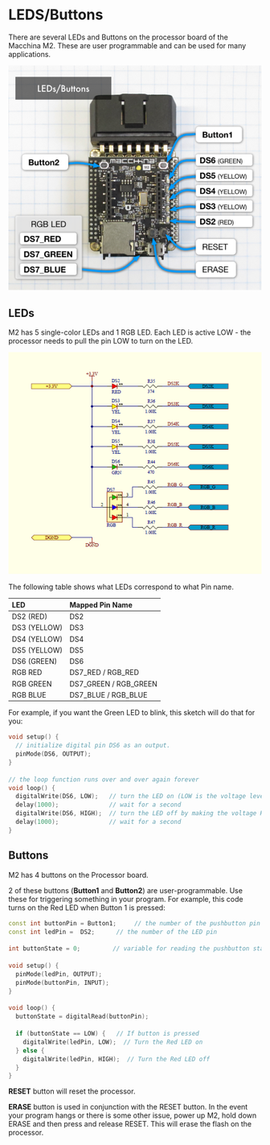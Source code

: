 # LEDS/Buttons

There are several LEDs and Buttons on the processor board of the Macchina M2. These are user programmable and can be used for many applications.

![](../../.gitbook/assets/leds_buttons_labels.png)

## LEDs

M2 has 5 single-color LEDs and 1 RGB LED. Each LED is active LOW - the processor needs to pull the pin LOW to turn on the LED.

![](../../.gitbook/assets/led_schematic.png)

The following table shows what LEDs correspond to what Pin name.

| LED | Mapped Pin Name |
| :--- | :--- |
| DS2 \(RED\) | DS2 |
| DS3 \(YELLOW\) | DS3 |
| DS4 \(YELLOW\) | DS4 |
| DS5 \(YELLOW\) | DS5 |
| DS6 \(GREEN\) | DS6 |
| RGB RED | DS7\_RED / RGB\_RED |
| RGB GREEN | DS7\_GREEN / RGB\_GREEN |
| RGB BLUE | DS7\_BLUE / RGB\_BLUE |

For example, if you want the Green LED to blink, this sketch will do that for you:

```cpp
void setup() {
  // initialize digital pin DS6 as an output.
  pinMode(DS6, OUTPUT);
}

// the loop function runs over and over again forever
void loop() {
  digitalWrite(DS6, LOW);   // turn the LED on (LOW is the voltage level)
  delay(1000);              // wait for a second
  digitalWrite(DS6, HIGH);  // turn the LED off by making the voltage HIGH
  delay(1000);              // wait for a second
}
```

## Buttons

M2 has 4 buttons on the Processor board.

2 of these buttons \(**Button1** and **Button2**\) are user-programmable. Use these for triggering something in your program. For example, this code turns on the Red LED when Button 1 is pressed:

```cpp
const int buttonPin = Button1;     // the number of the pushbutton pin
const int ledPin =  DS2;      // the number of the LED pin

int buttonState = 0;         // variable for reading the pushbutton status

void setup() {
  pinMode(ledPin, OUTPUT);
  pinMode(buttonPin, INPUT);
}

void loop() {
  buttonState = digitalRead(buttonPin);

  if (buttonState == LOW) {   // If button is pressed
    digitalWrite(ledPin, LOW);  // Turn the Red LED on
  } else {
    digitalWrite(ledPin, HIGH);  // Turn the Red LED off
  }
}
```

**RESET** button will reset the processor.

**ERASE** button is used in conjunction with the RESET button. In the event your program hangs or there is some other issue, power up M2, hold down ERASE and then press and release RESET. This will erase the flash on the processor.

